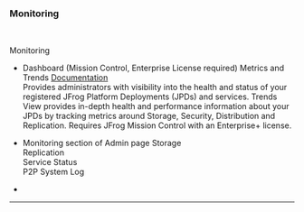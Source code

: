 
### Monitoring

<br/>

Monitoring 

- Dashboard  (Mission Control, Enterprise License required)
  Metrics and Trends
  [Documentation](https://www.jfrog.com/confluence/display/JFROG/Dashboard)  
  Provides administrators with visibility into the health and status of your registered JFrog Platform Deployments (JPDs) and services. 
  Trends View provides in-depth health and performance information about your JPDs by tracking metrics around Storage, Security, Distribution and Replication.  Requires JFrog Mission Control with an Enterprise+ license.

- Monitoring section of Admin page
  Storage  
  Replication   
  Service Status   
  P2P
  System Log 


-   

---